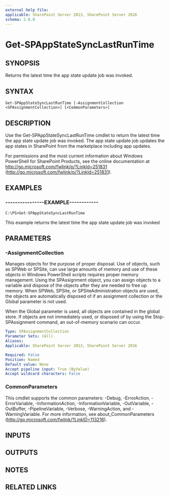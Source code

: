 ```yaml
---
external help file: 
applicable: SharePoint Server 2013, SharePoint Server 2016
schema: 2.0.0
---
```


# Get-SPAppStateSyncLastRunTime

## SYNOPSIS

Returns the latest time the app state update job was invoked.



## SYNTAX

```
Get-SPAppStateSyncLastRunTime [-AssignmentCollection <SPAssignmentCollection>] [<CommonParameters>]
```

## DESCRIPTION
Use the Get-SPAppStateSyncLastRunTime cmdlet to return the latest time the app state update job was invoked.
The app state update job updates the app states in SharePoint from the marketplace including app updates.

For permissions and the most current information about Windows PowerShell for SharePoint Products, see the online documentation at http://go.microsoft.com/fwlink/p/?LinkId=251831 (http://go.microsoft.com/fwlink/p/?LinkId=251831).

## EXAMPLES

### ----------------EXAMPLE------------ 
```
C:\PS>Get-SPAppStateSyncLastRunTime
```

This example returns the latest time the app state update job was invoked

## PARAMETERS

### -AssignmentCollection
Manages objects for the purpose of proper disposal.
Use of objects, such as SPWeb or SPSite, can use large amounts of memory and use of these objects in Windows PowerShell scripts requires proper memory management.
Using the SPAssignment object, you can assign objects to a variable and dispose of the objects after they are needed to free up memory.
When SPWeb, SPSite, or SPSiteAdministration objects are used, the objects are automatically disposed of if an assignment collection or the Global parameter is not used.

When the Global parameter is used, all objects are contained in the global store.
If objects are not immediately used, or disposed of by using the Stop-SPAssignment command, an out-of-memory scenario can occur.

```yaml
Type: SPAssignmentCollection
Parameter Sets: (All)
Aliases: 
Applicable: SharePoint Server 2013, SharePoint Server 2016

Required: False
Position: Named
Default value: None
Accept pipeline input: True (ByValue)
Accept wildcard characters: False
```

### CommonParameters
This cmdlet supports the common parameters: -Debug, -ErrorAction, -ErrorVariable, -InformationAction, -InformationVariable, -OutVariable, -OutBuffer, -PipelineVariable, -Verbose, -WarningAction, and -WarningVariable. For more information, see about_CommonParameters (http://go.microsoft.com/fwlink/?LinkID=113216).

## INPUTS

## OUTPUTS

## NOTES

## RELATED LINKS

